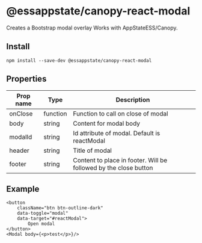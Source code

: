 # @essappstate/canopy-react-modal
Creates a Bootstrap modal overlay
Works with AppStateESS/Canopy.

## Install
```
npm install --save-dev @essappstate/canopy-react-modal
``` 

## Properties

|Prop name|Type|Description|
|----|----|----|
|onClose|function|Function to call on close of modal|
|body|string|Content for modal body|
|modalId|string|Id attribute of modal. Default is reactModal|
|header|string|Title of modal|
|footer|string|Content to place in footer. Will be followed by the close button|


## Example
```
<button 
    className="btn btn-outline-dark" 
    data-toggle="modal" 
    data-target="#reactModal">
        Open modal
</button>
<Modal body={<p>test</p>}/>
```
